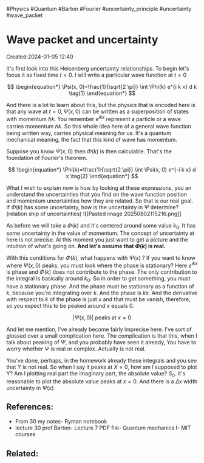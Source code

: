 #Physics #Quantum #Barton #Fourier #uncertainty_principle #uncertainty #wave_packet 
# Wave packet and uncertainty 
Created:2024-01-05 12:40

It's first look into this Heisenberg uncertainty relationships. To begin let's focus it as fixed time $t=0$. I will write a particular wave function at $t=0$

$$
\begin{equation*}
\Psi(x, 0)=\frac{1}{\sqrt{2 \pi}} \int \Phi(k) e^{i k x} d k \tag{1}
\end{equation*}
$$

And there is a lot to learn about this, but the physics that is encoded here is that any wave at $t=0, \Psi(x,0)$ can be written as a superposition of states with momentum $\hbar k$. You remember $e^{i k x}$ represent a particle or a wave carries momentum $\hbar k$. So this whole idea here of a general wave function being written way, carries physical meaning for us. It's a quantum mechanical meaning, the fact that this kind of wave has momentum.

Suppose you know $\Psi(x, 0)$ then $\Phi(k)$ is then calculable. That's the foundation of Fourier's theorem.

$$
\begin{equation*}
\Phi(k)=\frac{1}{\sqrt{2 \pi}} \int \Psi(x, 0) e^{-i k x} d x \tag{2}
\end{equation*}
$$

What I wish to explain now is how by looking at these expressions, you an understand the uncertainties that you find on the wave function position and momentum uncertainties how they are related. So that is our real goal.
If $\Phi(k)$ has some uncertainty, how is the uncertainty in $\Psi$ determine? (relation ship of uncertainties)
![[Pasted image 20250802115216.png]]

As before we will take a $\Phi(k)$ and it's centered around some value $k_{0}$. It has some uncertainty in the value of momentum. The concept of uncertainty at here is not precise. At this moment you just want to get a picture and the intuition of what's going on. **And let's assume that $\Phi(k)$ is real.**


With this conditions for $\Phi(k)$, what happens with $\Psi(x)$ ? If you want to know where $\Psi(x, 0)$ peaks, you must look where the phase is stationary? Here $e^{i k x}$ is phase and $\Phi(k)$ does not contribute to the phase. The only contribution to the integral is basically around $k_{0}$. So in order to get something, you must have a stationary phase. And the phase must be stationary as a function of $k$, because you're integrating over $k$. And the phase is $k x$. And the derivative with respect to $k$ of the phase is just $x$ and that must be vanish, therefore, so you expect this to be peaked around $x$ equals 0.


$$
|\Psi(x, 0)| \text { peaks at } x=0
$$



And let me mention, I've already become fairly imprecise here. I've sort of glossed over a small complication here. The complication is that this, when I talk about peaking of $\Psi$, and you probably have seen it already, You have to worry whether $\Psi$ is real or complex. Actually is not real.

You've done, perhaps, in the homework already these integrals and you see that $Y$ is not real. So when I say it peaks at $X=0$, how am I supposed to plot Y? Am I plotting real part the imaginary part, the absolute value? $S_{0}$. it's reasonable to plot the absolute value peaks at $x=0$. And there is a $\Delta x$ width uncertainty in $\Psi(x)$

## References:
- From 30 my notes- Ryman notebook
- lecture 30 prof.Barton- Lecture 7 PDF file- Quantum mechanics I- MIT courses

## Related:



